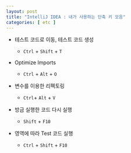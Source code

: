 ```yaml
---
layout: post
title: "IntelliJ IDEA : 내가 사용하는 단축 키 모음"
categories: [ etc ]
---
```



- 테스트 코드로 이동, 테스트 코드 생성
    - `Ctrl` + `Shift` + `T`
- Optimize Imports
    - `Ctrl` + `Alt` + `O`
- 변수를 이용한 리펙토링
    - `Ctrl`+ `Alt` + `V` 

- 방금 실행한 코드 다시 실행
    - `Shift` + `F10`
- 영역에 따라 Test 코드 실행
    - `Ctrl` + `Shift` + `F10` 
